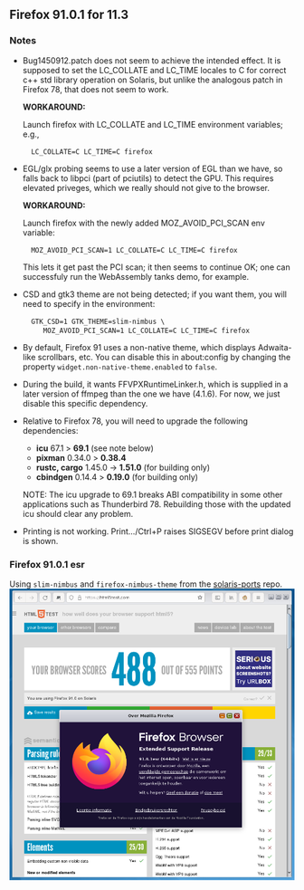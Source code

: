 ## Firefox 91.0.1 for 11.3

### Notes

* Bug1450912.patch does not seem to achieve the intended effect.
  It is supposed to set the LC_COLLATE and LC_TIME locales to C
  for correct c++ std library operation on Solaris, but unlike
  the analogous patch in Firefox 78, that does not seem to work.

  **WORKAROUND:**

  Launch firefox with LC_COLLATE and LC_TIME environment variables; e.g.,

        LC_COLLATE=C LC_TIME=C firefox

* EGL/glx probing seems to use a later version of EGL than we have, so
  falls back to libpci (part of pciutils) to detect the GPU.  This requires
  elevated priveges, which we really should not give to the browser.

  **WORKAROUND:**

  Launch firefox with the newly added MOZ_AVOID_PCI_SCAN env variable:
  
        MOZ_AVOID_PCI_SCAN=1 LC_COLLATE=C LC_TIME=C firefox

  This lets it get past the PCI scan; it then seems to continue OK;
  one can successfuly run the WebAssembly tanks demo, for example.
  
* CSD and gtk3 theme are not being detected; if you want them, you will
  need to specify in the environment:

        GTK_CSD=1 GTK_THEME=slim-nimbus \
           MOZ_AVOID_PCI_SCAN=1 LC_COLLATE=C LC_TIME=C firefox

* By default, Firefox 91 uses a non-native theme, which displays Adwaita-
  like scrollbars, etc.  You can disable this in about:config by changing
  the property `widget.non-native-theme.enabled` to `false`.

* During the build, it wants FFVPXRuntimeLinker.h, which
  is supplied in a later version of ffmpeg than the one we have (4.1.6).
  For now, we just disable this specific dependency.

* Relative to Firefox 78, you will need to upgrade the following
  dependencies:

  * **icu** 67.1 > **69.1** (see note below)
  * **pixman** 0.34.0 > **0.38.4**
  * **rustc, cargo** 1.45.0 -> **1.51.0** (for building only)
  * **cbindgen** 0.14.4 > **0.19.0** (for building only)

  NOTE: The icu upgrade to 69.1 breaks ABI compatibility
  in some other applications such as Thunderbird 78.  Rebuilding
  those with the updated icu should clear any problem.

* Printing is not working.  Print.../Ctrl+P raises SIGSEGV before
  print dialog is shown.

### Firefox 91.0.1 esr

Using `slim-nimbus` and `firefox-nimbus-theme` from the [solaris-ports](https://github.com/RocketMan/solaris-ports/) repo.
![screenshot](https://raw.githubusercontent.com/RocketMan/solaris-userland-legacy/master/components/desktop/firefox-91/screenshot.png "Firefox 91.0.1 esr")
